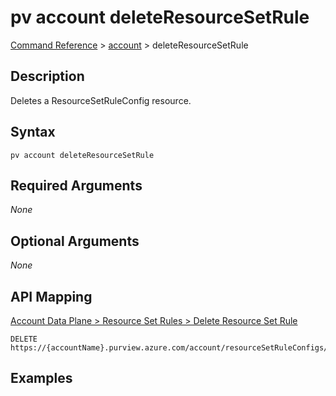 # pv account deleteResourceSetRule
[Command Reference](../../../README.md#command-reference) > [account](./main.md) > deleteResourceSetRule

## Description
Deletes a ResourceSetRuleConfig resource.

## Syntax
```
pv account deleteResourceSetRule
```

## Required Arguments
*None*

## Optional Arguments
*None*

## API Mapping
[Account Data Plane > Resource Set Rules > Delete Resource Set Rule](https://docs.microsoft.com/en-us/rest/api/purview/accountdataplane/resource-set-rules/delete-resource-set-rule)
```
DELETE https://{accountName}.purview.azure.com/account/resourceSetRuleConfigs/defaultResourceSetRuleConfig
```

## Examples
```powershell

```